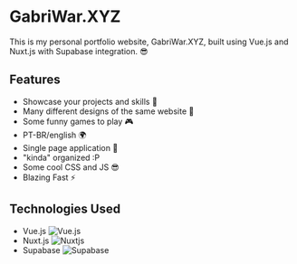 # GabriWar.XYZ

This is my personal portfolio website, GabriWar.XYZ, built using Vue.js and Nuxt.js with Supabase integration. 😎

## Features

- Showcase your projects and skills 🚀
- Many different designs of the same website 🎨
- Some funny games to play 🎮
- PT-BR/english 🌍
- Single page application 📄
- "kinda" organized :P
- Some cool CSS and JS 😎
- Blazing Fast ⚡️

## Technologies Used

- Vue.js
  ![Vue.js](https://img.shields.io/badge/vuejs-%2335495e.svg?style=for-the-badge&logo=vuedotjs&logoColor=%234FC08D)
- Nuxt.js
  ![Nuxtjs](https://img.shields.io/badge/Nuxt-002E3B?style=for-the-badge&logo=nuxtdotjs&logoColor=#00DC82)
- Supabase
  ![Supabase](https://img.shields.io/badge/Supabase-3ECF8E?style=for-the-badge&logo=supabase&logoColor=white)
